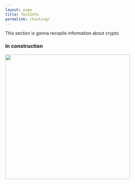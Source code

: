 ```yaml
---
layout: page
title: TechInfo
permalink: /hacking/
---
```

<p> This section is gonna recopile information about crypto </p>

### In construction

<img src="https://media.tenor.com/biinuDzSWwQAAAAd/high-quality-diagonally-spinning-rat-spinning-rat.gif" width="400" height="400" >
